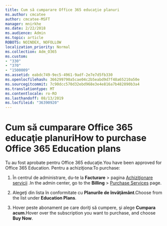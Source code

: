 ```yaml
---
title: Cum să cumparare Office 365 educaţie planuri
ms.author: cmcatee
author: cmcatee-MSFT
manager: mnirkhe
ms.date: 2/22/2018
ms.audience: Admin
ms.topic: article
ROBOTS: NOINDEX, NOFOLLOW
localization_priority: Normal
ms.collection: Adm_O365
ms.custom:
- "330"
- "370"
- "1500009"
ms.assetid: eabdc749-9ec5-4961-9adf-2e7e7d5fb330
ms.openlocfilehash: 366299790a5cae04c2b5eabd9d7f48a65210a50e
ms.sourcegitcommit: 7c90dcc570d32ebd968e3e4e816a7b482890b3a4
ms.translationtype: MT
ms.contentlocale: ro-RO
ms.lasthandoff: 08/13/2019
ms.locfileid: "36390920"
---
```

# <a name="how-to-purchase-office-365-education-plans"></a><span data-ttu-id="ce962-102">Cum să cumparare Office 365 educaţie planuri</span><span class="sxs-lookup"><span data-stu-id="ce962-102">How to purchase Office 365 Education plans</span></span>

<span data-ttu-id="ce962-103">Tu au fost aprobate pentru Office 365 educaţie.</span><span class="sxs-lookup"><span data-stu-id="ce962-103">You have been approved for Office 365 Education.</span></span> <span data-ttu-id="ce962-104">Pentru a achiziţiona:</span><span class="sxs-lookup"><span data-stu-id="ce962-104">To purchase:</span></span>
  
1. <span data-ttu-id="ce962-105">În centrul de administrare, du-te la **Facturare** \> pagina [Achiziţionare servicii](https://go.microsoft.com/fwlink/p/?linkid=868433) .</span><span class="sxs-lookup"><span data-stu-id="ce962-105">In the admin center, go to the **Billing** \> [Purchase Services](https://go.microsoft.com/fwlink/p/?linkid=868433) page.</span></span>

2. <span data-ttu-id="ce962-106">Alegeţi din lista în conformitate cu **Planurile de învăţământ**.</span><span class="sxs-lookup"><span data-stu-id="ce962-106">Choose from the list under **Education Plans**.</span></span>

3. <span data-ttu-id="ce962-107">Hover peste abonament pe care doriţi să cumpere, şi alege **Cumpara acum**.</span><span class="sxs-lookup"><span data-stu-id="ce962-107">Hover over the subscription you want to purchase, and choose **Buy Now**.</span></span>